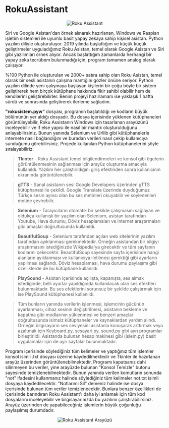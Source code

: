 # RokuAssistant
<center><p><img src="https://i.hizliresim.com/1cmgomk.png" alt="Roku Assistant"></p></center>

Siri ve Google Asistan'dan örnek alınarak hazırlanan, Windows ve Raspian işletim sistemleri ile uyumlu basit yapay zekaya sahip kişisel asistan. Python yazılım diliyle oluşturuluyor. 2019 yılında başlattığım ve küçük küçük geliştirmeler uyguladığımız Roku Asistan, temel olarak Google Asistan ve Siri gibi yazılımları örnek alıyor. Ancak başlattığım zamanlarda herhangi bir yapay zeka tecrübem bulunmadığı için, program tamamen analog olarak çalışıyor.


%100 Python ile oluşturulan ve 2000+ satıra sahip olan Roku Asistan, temel olarak bir sesli asistanın çalışma mantığını gözler önüne seriyor. Python yazılım dilinde yeni çalışmaya başlayan kişilerin bir çoğu böyle bir sistem geliştirerek hem birçok kütüphane hakkında fikir sahibi olabilir hem de kendilerini geliştirebilirler. Benim projeyi hazırlamam ise yaklaşık 1 hafta sürdü ve sonrasında geliştirerek ilerleme sağladım.


<b>"rokusistem.pyw"</b> dosyası, programın başlatıldığı ve kodların büyük bölümünün yer aldığı dosyadır. Bu dosya içerisinde yüklenen kütüphaneleri görüntüleyebilir, Roku Assistanın Windows için tasarlanan arayüzünü inceleyebilir ve if else yapısı ile nasıl bir mantık oluşturulduğunu anlayabilirsiniz. Bunun yanında Selenium ve Urllib gibi kütüphanelerle internete nasıl bağlandığını ve buradan verileri nasıl çekip kullanıcıya sunduğumu görebilirsiniz. Projede kullanılan Python kütüphanelerini şöyle sıralayabiliriz:

> <b>Tkinter</b> - Roku Assistant temel bilgilendirmeleri ve konsol gibi ögelerin görüntülenmesinin sağlanması için arayüz oluşturma amacıyla kullanıldı. Yazılım her çalıştırıldığını giriş efektinden sonra kullanıcının ekranında görüntülenebilir.

> <b>gTTS</b> - Sanal asistanın sesi Google Developers üzerinden gTTS kütüphanesi ile çekildi. Google Translate üzerinde duyduğumuz Türkçe sesin aynısı olan bu ses metinleri okuyabilir ve söylenenleri metine çevirebilir.

> <b>Selenium</b> - Tarayıcıların otomatik bir şekilde çalışmasını sağlayan ve oldukça kullanışlı bir yazılım olan Selenium, asistan tarafından Youtube, Hava durumu, Döviz hesaplamaları ve internet araştırmaları gibi amaçlar doğrultusunda kullanıldı.

> <b>BeautifulSoup</b> - Selenium tarafından açılan web sitelerinin yazılım tarafından ayıklanması gerekmektedir. Örneğin asistandan bir bilgiyi araştırmasını istediğinizde Wikipedia'ya girecektir ve tüm sayfanın kodlarını çekecektir. BeautifulSoup sayesinde sayfa içerisinde hangi alanların ayıklanması ve kullanıcıya iletilmesi gerektiği gibi ayarların yapılması sağlandı. Döviz hesaplaması, hava durumu paylaşımı gibi özelliklerde de bu kütüphane kullanıldı.

> <b>PlaySound</b> - Asistan içerisinde açılışta, kapanışta, ses almak istediğinde, belli ayarlar yapıldığında kullanılacak olan ses efektleri bulunmaktadır. Bu ses efektlerini sorunsuz bir şekilde çalıştırmak için ise PlaySound kütüphanesi kullanıldı.

> Tüm bunların yanında verilerin işlenmesi, işlemcinin gücünün ayarlanması, cihaz sesinin değiştirilmesi, asistanın bekleme ve kapatma gibi modlarının yüklenmesi ve benzeri amaçlar doğrultusunda isimsiz kütüphaneler ve kaynaklardan yardım alındı. Örneğin bilgisayarın ses seviyesini asistanla konuşarak arttırmak veya azaltmak için Keyboard.py, sesayari.py, sound.py gibi ayrı programlar birleştirildi. Asistanda bulunan hesap makinesi gibi (islem.py) basit uygulamalar için de ayrı sayfalar bulunmaktadır. 

Program içerisinde söylediğiniz tüm kelimeler ve yaptığınız tüm işlemler konsol isimli .txt dosyası üzerine kaydedilmektedir ve Tkinter ile hazırlanan arayüz üzerinden görüntülenebilmektedir. Programı kapatsanız dahi silinmeyen bu veriler, yine arayüzde bulunan "Konsol Temizle" butonu sayesinde temizlenebilmektedir. Bunun yanında verilen komutların sonunda "not" ifadesini kullanmanız halinde söylediğiniz tüm kelimeler not.txt isimli dosyaya kaydedilecektir. "Notlarımı Sil" demeniz halinde ise dosya içerisinde bulunan tüm veriler temizlenecektir. Bunlara benzer özellikleri de içerisinde barındıran Roku Assistant'ı daha iyi anlamak için tüm kod dosyalarını inceleyebilir ve bilgisayarınızda bu yazılımı çalıştırabilirsiniz. Arayüz üzerinden de yapabileceğiniz işlemlerin büyük çoğunluğu paylaşılmış durumdadır.

<center><p><img src="https://i.hizliresim.com/d1k4sx1.png" alt="Roku Assistant Arayüzü"></p></center>
